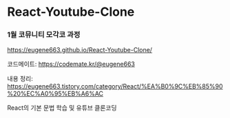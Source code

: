 # React-Youtube-Clone

### 1월 코뮤니티 모각코 과정

https://eugene663.github.io/React-Youtube-Clone/

코드메이트: https://codemate.kr/@eugene663

내용 정리: https://eugene663.tistory.com/category/React/%EA%B0%9C%EB%85%90%20%EC%A0%95%EB%A6%AC

React의 기본 문법 학습 및 유튜브 클론코딩
